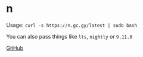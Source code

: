 # n

Usage: `curl -s https://n.gc.gy/latest | sudo bash`

You can also pass things like `lts`, `nightly` or `9.11.0`

[GitHub](https://github.com/devsnek/n)
